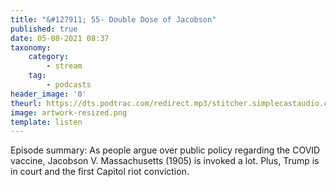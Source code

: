 ```yaml
---
title: "&#127911; 55- Double Dose of Jacobson"
published: true
date: 05-08-2021 08:37
taxonomy:
    category:
        - stream
    tag:
        - podcasts
header_image: '0'
theurl: https://dts.podtrac.com/redirect.mp3/stitcher.simplecastaudio.com/c80b603a-35e1-4531-9f82-ac7d54df004d/episodes/e73f2ef4-e775-4408-b219-b2e8f797ddc2/audio/128/default.mp3?aid=rss_feed&awCollectionId=c80b603a-35e1-4531-9f82-ac7d54df004d&awEpisodeId=e73f2ef4-e775-4408-b219-b2e8f797ddc2&feed=jZLi00b4
image: artwork-resized.png
template: listen
--- 
```

Episode summary: As people argue over public policy regarding the COVID vaccine, Jacobson V. Massachusetts (1905) is invoked a lot. Plus, Trump is in court and the first Capitol riot conviction.
